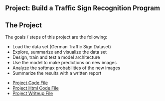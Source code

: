 ## Project: Build a Traffic Sign Recognition Program

The Project
---
The goals / steps of this project are the following:
* Load the data set (German Traffic Sign Dataset)
* Explore, summarize and visualize the data set
* Design, train and test a model architecture
* Use the model to make predictions on new images
* Analyze the softmax probabilities of the new images
* Summarize the results with a written report


- [Project Code File ](https://github.com/deepanshu96/carp2/blob/master/tsc4.ipynb)
- [Project Html Code File](https://github.com/deepanshu96/carp2/blob/master/tsc4.html)
- [Project Writeup File](https://github.com/deepanshu96/carp2/blob/master/writeup_template.md)

